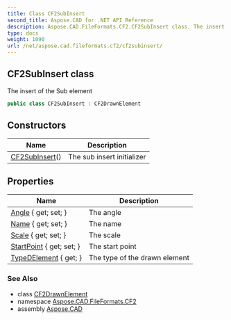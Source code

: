 ```yaml
---
title: Class CF2SubInsert
second_title: Aspose.CAD for .NET API Reference
description: Aspose.CAD.FileFormats.CF2.CF2SubInsert class. The insert of the Sub element
type: docs
weight: 1090
url: /net/aspose.cad.fileformats.cf2/cf2subinsert/
---
```

## CF2SubInsert class

The insert of the Sub element

```csharp
public class CF2SubInsert : CF2DrawnElement
```

## Constructors

| Name | Description |
| --- | --- |
| [CF2SubInsert](cf2subinsert/)() | The sub insert initializer |

## Properties

| Name | Description |
| --- | --- |
| [Angle](../../aspose.cad.fileformats.cf2/cf2subinsert/angle/) { get; set; } | The angle |
| [Name](../../aspose.cad.fileformats.cf2/cf2subinsert/name/) { get; set; } | The name |
| [Scale](../../aspose.cad.fileformats.cf2/cf2subinsert/scale/) { get; set; } | The scale |
| [StartPoint](../../aspose.cad.fileformats.cf2/cf2drawnelement/startpoint/) { get; set; } | The start point |
| [TypeDElement](../../aspose.cad.fileformats.cf2/cf2drawnelement/typedelement/) { get; } | The type of the drawn element |

### See Also

* class [CF2DrawnElement](../cf2drawnelement/)
* namespace [Aspose.CAD.FileFormats.CF2](../../aspose.cad.fileformats.cf2/)
* assembly [Aspose.CAD](../../)


